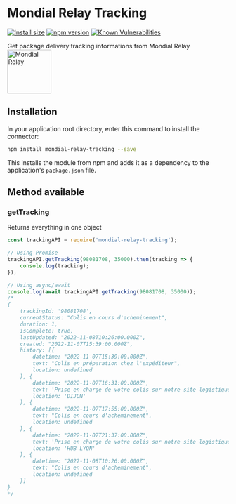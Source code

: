 # Mondial Relay Tracking

<a href="https://packagephobia.now.sh/result?p=mondial-relay-tracking"><img src="https://badgen.net/packagephobia/install/mondial-relay-tracking" alt="Install size"></a>
<a href="https://www.npmjs.com/package/mondial-relay-tracking"><img src="https://img.shields.io/npm/v/mondial-relay-tracking" alt="npm version"></a>
<a href="https://security.snyk.io/package/npm/mondial-relay-tracking"><img src="https://snyk.io/test/npm/mondial-relay-tracking/badge.svg" alt="Known Vulnerabilities"></a>

Get package delivery tracking informations from Mondial Relay<br/>
<a href="https://www.mondialrelay.fr"><img src="https://www.mondialrelay.fr/media/123438/logomondial-relay.svg" alt="Mondial Relay" width="100"></a>

## Installation

In your application root directory, enter this command to install the connector:
```bash
npm install mondial-relay-tracking --save
```

This installs the module from npm and adds it as a dependency to the application's `package.json` file.

## Method available


### getTracking
Returns everything in one object
```js
const trackingAPI = require('mondial-relay-tracking');

// Using Promise
trackingAPI.getTracking(98081708, 35000).then(tracking => {
    console.log(tracking);
});

// Using async/await
console.log(await trackingAPI.getTracking(98081708, 35000));
/*
{
    trackingId: '98081708',
    currentStatus: "Colis en cours d'acheminement",
    duration: 1,
    isComplete: true,
    lastUpdated: "2022-11-08T10:26:00.000Z",
    created: "2022-11-07T15:39:00.000Z",
    history: [{
        datetime: "2022-11-07T15:39:00.000Z",
        text: "Colis en préparation chez l'expéditeur",
        location: undefined
    }, {
        datetime: "2022-11-07T16:31:00.000Z",
        text: 'Prise en charge de votre colis sur notre site logistique de DIJON.',
        location: 'DIJON'
    }, {
        datetime: "2022-11-07T17:55:00.000Z",
        text: "Colis en cours d'acheminement",
        location: undefined
    }, {
        datetime: "2022-11-07T21:37:00.000Z",
        text: 'Prise en charge de votre colis sur notre site logistique de HUB LYON.',
        location: 'HUB LYON'
    }, {
        datetime: "2022-11-08T10:26:00.000Z",
        text: "Colis en cours d'acheminement",
        location: undefined
    }]
}
*/
```
